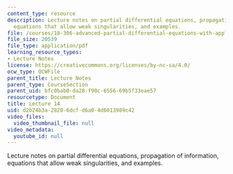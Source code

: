 ```yaml
---
content_type: resource
description: Lecture notes on partial differential equations, propagation of information,
  equations that allow weak singularities, and examples.
file: /courses/18-306-advanced-partial-differential-equations-with-applications-fall-2009/d2b24b3a28206dcfd6a04d6013989c42_MIT18_306f09_lec14.pdf
file_size: 20539
file_type: application/pdf
learning_resource_types:
- Lecture Notes
license: https://creativecommons.org/licenses/by-nc-sa/4.0/
ocw_type: OCWFile
parent_title: Lecture Notes
parent_type: CourseSection
parent_uid: bfc0bab0-da28-f90c-6556-69b5f33eae57
resourcetype: Document
title: Lecture 14
uid: d2b24b3a-2820-6dcf-d6a0-4d6013989c42
video_files:
  video_thumbnail_file: null
video_metadata:
  youtube_id: null
---
```

Lecture notes on partial differential equations, propagation of information, equations that allow weak singularities, and examples.